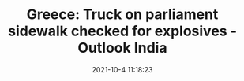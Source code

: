 ---
"title": "Greece: Truck on parliament sidewalk checked for explosives - Outlook India"
"date": "2021-10-4 11:18:23"
"feed_name": "GOOGLENEWSDRILLING"
"feed_website": "https://news.google.com/search?q=drilling%2Bincident&hl=en-US&gl=US&ceid=US:en"
"feed_rss": "https://news.google.com/rss/search?q=drilling%2Bincident&hl=en-US&gl=US&ceid=US:en"
"link": "https://www.outlookindia.com/newsscroll/greece-truck-on-parliament-sidewalk-checked-for-explosives/2172518"
"source": "{'href': 'https://www.outlookindia.com', 'title': 'Outlook India'}"
"file": "_posts/2021-1-1-da47e78c8e3bb373577e4b4cfeaac16e1281fbc1.md"
"accident": "0"
"drilling": "0"
"dead": "0"
"injured": "0"
"arrested": "0"
"place": "unknown place"
"where": "unknown site"
"causes": "unknown"
"place_uri": "unknown place"
---